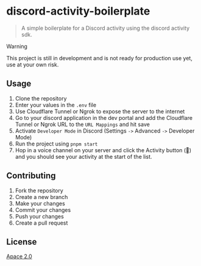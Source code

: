 # discord-activity-boilerplate
> A simple boilerplate for a Discord activity using the discord activity sdk.

>[!WARNING]
> This project is still in development and is not ready for production use yet, use at your own risk.

## Usage
1. Clone the repository
2. Enter your values in the `.env` file
3. Use Cloudflare Tunnel or Ngrok to expose the server to the internet
4. Go to your discord application in the dev portal and add the Cloudflare Tunnel or Ngrok URL to the ``URL Mappings`` and hit save
5. Activate ``Developer Mode`` in Discord (Settings ``->`` Advanced ``->`` Developer Mode)
6. Run the project using `pnpm start`
7. Hop in a voice channel on your server and click the Activity button (🚀) and you should see your activity at the start of the list.

## Contributing
1. Fork the repository
2. Create a new branch
3. Make your changes
4. Commit your changes
5. Push your changes
6. Create a pull request

## License
[Apace 2.0](https://github.com/binary-blazer/discord-activity-boilerplate/blob/main/LICENSE)